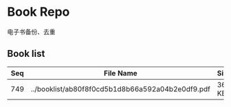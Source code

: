 Book Repo
=========

电子书备份、去重

Book list
---------

| Seq | File Name | Size | MD5 |
| --- | --------- | ---- | --- |
| 749 | ../booklist/ab80f8f0cd5b1d8b66a592a04b2e0df9.pdf | 36 KB | ab80f8f0cd5b1d8b66a592a04b2e0df9 | 
